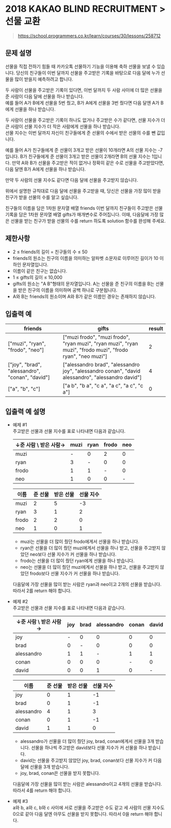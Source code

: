 # 2018 KAKAO BLIND RECRUITMENT > 선물 교환

> https://school.programmers.co.kr/learn/courses/30/lessons/258712

## 문제 설명

선물을 직접 전하기 힘들 때 카카오톡 선물하기 기능을 이용해 축하 선물을 보낼 수 있습니다. 당신의 친구들이 이번 달까지 선물을 주고받은 기록을 바탕으로 다음 달에 누가 선물을 많이 받을지 예측하려고 합니다.

두 사람이 선물을 주고받은 기록이 있다면, 이번 달까지 두 사람 사이에 더 많은 선물을 준 사람이 다음 달에 선물을 하나 받습니다.  
예를 들어 A가 B에게 선물을 5번 줬고, B가 A에게 선물을 3번 줬다면 다음 달엔 A가 B에게 선물을 하나 받습니다.

두 사람이 선물을 주고받은 기록이 하나도 없거나 주고받은 수가 같다면, 선물 지수가 더 큰 사람이 선물 지수가 더 작은 사람에게 선물을 하나 받습니다.  
선물 지수는 이번 달까지 자신이 친구들에게 준 선물의 수에서 받은 선물의 수를 뺀 값입니다.

예를 들어 A가 친구들에게 준 선물이 3개고 받은 선물이 10개라면 A의 선물 지수는 -7입니다. B가 친구들에게 준 선물이 3개고 받은 선물이 2개라면 B의 선물 지수는 1입니다. 만약 A와 B가 선물을 주고받은 적이 없거나 정확히 같은 수로 선물을 주고받았다면, 다음 달엔 B가 A에게 선물을 하나 받습니다.

만약 두 사람의 선물 지수도 같다면 다음 달에 선물을 주고받지 않습니다.

위에서 설명한 규칙대로 다음 달에 선물을 주고받을 때, 당신은 선물을 가장 많이 받을 친구가 받을 선물의 수를 알고 싶습니다.

친구들의 이름을 담은 1차원 문자열 배열 friends 이번 달까지 친구들이 주고받은 선물 기록을 담은 1차원 문자열 배열 gifts가 매개변수로 주어집니다. 이때, 다음달에 가장 많은 선물을 받는 친구가 받을 선물의 수를 return 하도록 solution 함수를 완성해 주세요.

## 제한사항

- 2 ≤ friends의 길이 = 친구들의 수 ≤ 50
- friends의 원소는 친구의 이름을 의미하는 알파벳 소문자로 이루어진 길이가 10 이하인 문자열입니다.
- 이름이 같은 친구는 없습니다.
- 1 ≤ gifts의 길이 ≤ 10,000
- gifts의 원소는 "A B"형태의 문자열입니다. A는 선물을 준 친구의 이름을 B는 선물을 받은 친구의 이름을 의미하며 공백 하나로 구분됩니다.
- A와 B는 friends의 원소이며 A와 B가 같은 이름인 경우는 존재하지 않습니다.

## 입출력 예

| friends                                         | gifts                                                                                                       | result |
| ----------------------------------------------- | ----------------------------------------------------------------------------------------------------------- | ------ |
| ["muzi", "ryan", "frodo", "neo"]                | ["muzi frodo", "muzi frodo", "ryan muzi", "ryan muzi", "ryan muzi", "frodo muzi", "frodo ryan", "neo muzi"] | 2      |
| ["joy", "brad", "alessandro", "conan", "david"] | ["alessandro brad", "alessandro joy", "alessandro conan", "david alessandro", "alessandro david"]           | 4      |
| ["a", "b", "c"]                                 | ["a b", "b a", "c a", "a c", "a c", "c a"]                                                                  | 0      |

## 입출력 예 설명

- 예제 #1  
  주고받은 선물과 선물 지수를 표로 나타내면 다음과 같습니다.

  | ↓준 사람 \ 받은 사람→ | muzi | ryan | frodo | neo |
  | --------------------- | ---- | ---- | ----- | --- |
  | muzi                  | -    | 0    | 2     | 0   |
  | ryan                  | 3    | -    | 0     | 0   |
  | frodo                 | 1    | 1    | -     | 0   |
  | neo                   | 1    | 0    | 0     | -   |

  | 이름  | 준 선물 | 받은 선물 | 선물 지수 |
  | ----- | ------- | --------- | --------- |
  | muzi  | 2       | 5         | -3        |
  | ryan  | 3       | 1         | 2         |
  | frodo | 2       | 2         | 0         |
  | neo   | 1       | 0         | 1         |

  - muzi는 선물을 더 많이 줬던 frodo에게서 선물을 하나 받습니다.
  - ryan은 선물을 더 많이 줬던 muzi에게서 선물을 하나 받고, 선물을 주고받지 않았던 neo보다 선물 지수가 커 선물을 하나 받습니다.
  - frodo는 선물을 더 많이 줬던 ryan에게 선물을 하나 받습니다.
  - neo는 선물을 더 많이 줬던 muzi에게서 선물을 하나 받고, 선물을 주고받지 않았던 frodo보다 선물 지수가 커 선물을 하나 받습니다.

  다음달에 가장 선물을 많이 받는 사람은 ryan과 neo이고 2개의 선물을 받습니다. 따라서 2를 return 해야 합니다.

- 예제 #2  
  주고받은 선물과 선물 지수를 표로 나타내면 다음과 같습니다.

  | ↓준 사람 \ 받은 사람→ | joy | brad | alessandro | conan | david |
  | --------------------- | --- | ---- | ---------- | ----- | ----- |
  | joy                   | -   | 0    | 0          | 0     | 0     |
  | brad                  | 0   | -    | 0          | 0     | 0     |
  | alessandro            | 1   | 1    | -          | 1     | 1     |
  | conan                 | 0   | 0    | 0          | -     | 0     |
  | david                 | 0   | 0    | 1          | 0     | -     |

  | 이름       | 준 선물 | 받은 선물 | 선물 지수 |
  | ---------- | ------- | --------- | --------- |
  | joy        | 0       | 1         | -1        |
  | brad       | 0       | 1         | -1        |
  | alessandro | 4       | 1         | 3         |
  | conan      | 0       | 1         | -1        |
  | david      | 1       | 1         | 0         |

  - alessandro가 선물을 더 많이 줬던 joy, brad, conan에게서 선물을 3개 받습니다. 선물을 하나씩 주고받은 david보다 선물 지수가 커 선물을 하나 받습니다.
  - david는 선물을 주고받지 않았던 joy, brad, conan보다 선물 지수가 커 다음 달에 선물을 3개 받습니다.
  - joy, brad, conan은 선물을 받지 못합니다.

  다음달에 가장 선물을 많이 받는 사람은 alessandro이고 4개의 선물을 받습니다. 따라서 4를 return 해야 합니다.

- 예제 #3  
  a와 b, a와 c, b와 c 사이에 서로 선물을 주고받은 수도 같고 세 사람의 선물 지수도 0으로 같아 다음 달엔 아무도 선물을 받지 못합니다. 따라서 0을 return 해야 합니다.
